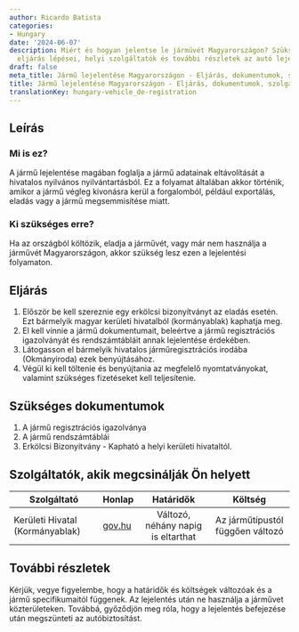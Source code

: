 ```yaml
---
author: Ricardo Batista
categories:
- Hungary
date: '2024-06-07'
description: Miért és hogyan jelentse le járművét Magyarországon? Szükséges dokumentumok,
  eljárás lépései, helyi szolgáltatók és további részletek az autó lejelentéséről.
draft: false
meta_title: Jármű lejelentése Magyarországon - Eljárás, dokumentumok, szolgáltatók
title: Jármű lejelentése Magyarországon - Eljárás, dokumentumok, szolgáltatók
translationKey: hungary-vehicle_de-registration
---
```



## Leírás
### Mi is ez?
A jármű lejelentése magában foglalja a jármű adatainak eltávolítását a hivatalos nyilvános nyilvántartásból. Ez a folyamat általában akkor történik, amikor a jármű végleg kivonásra kerül a forgalomból, például exportálás, eladás vagy a jármű megsemmisítése miatt.

### Ki szükséges erre?
Ha az országból költözik, eladja a járművét, vagy már nem használja a járművét Magyarországon, akkor szükség lesz ezen a lejelentési folyamaton.

## Eljárás
1. Először be kell szereznie egy erkölcsi bizonyítványt az eladás esetén. Ezt bármelyik magyar kerületi hivatalból (kormányablak) kaphatja meg.
2. El kell vinnie a jármű dokumentumait, beleértve a jármű regisztrációs igazolványát és rendszámtábláit annak lejelentése érdekében.
3. Látogasson el bármelyik hivatalos járműregisztrációs irodába (Okmányiroda) ezek benyújtásához.
4. Végül ki kell töltenie és benyújtania az megfelelő nyomtatványokat, valamint szükséges fizetéseket kell teljesítenie.

## Szükséges dokumentumok
1. A jármű regisztrációs igazolványa
2. A jármű rendszámtáblái
3. Erkölcsi Bizonyítvány - Kapható a helyi kerületi hivataltól.

## Szolgáltatók, akik megcsinálják Ön helyett

| Szolgáltató     |     Honlap      |     Határidők    |       Költség   |
| --------------- | --------------- |  :-------------: | :-------------: |
|  Kerületi Hivatal (Kormányablak) |  [gov.hu](https://magyorszag.hu) |  Változó, néhány napig is eltarthat       |  Az járműtípustól függően változó  |

## További részletek
Kérjük, vegye figyelembe, hogy a határidők és költségek változóak és a jármű specifikumaitól függenek. Az lejelentés után ne használja a járművet közterületeken. Továbbá, győződjön meg róla, hogy a lejelentés befejezése után megszünteti az autóbiztosítást.